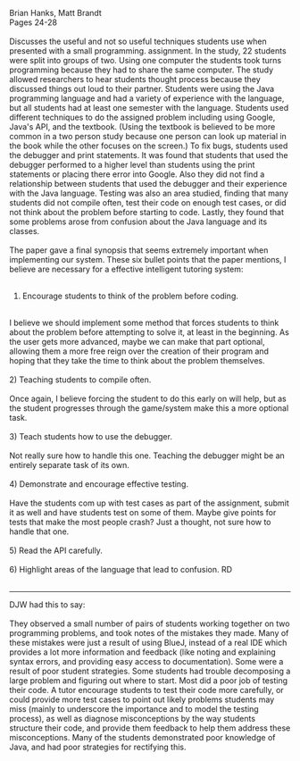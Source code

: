 Brian Hanks, Matt Brandt<br>
Pages 24-28<br>
<br>
Discusses the useful and not so useful techniques students use when presented with a small programming. assignment. In the study, 22 students were split into groups of two. Using one computer the students took turns programming because they had to share the same computer. The study allowed researchers to hear students thought process because they discussed things out loud to their partner. Students were using the Java programming language and had a variety of experience with the language, but all students had at least one semester with the language. Students used different techniques to do the assigned problem including using Google, Java's API, and the textbook. (Using the textbook is believed to be more common in a two person study because one person can look up material in the book while the other focuses on the screen.) To fix bugs, students used the debugger and print statements. It was found that students that used the debugger performed to a higher level than students using the print statements or placing there error into Google. Also they did not find a relationship between students that used the debugger and their experience with the Java language. Testing was also an area studied, finding that many students did not compile often, test their code on enough test cases, or did not think about the problem before starting to code. Lastly, they found that some problems arose from confusion about the Java language and its classes.<br>
<br>
The paper gave a final synopsis that seems extremely important when implementing our system. These six bullet points that the paper mentions, I believe are necessary for a effective intelligent tutoring system:<br>
<br>
1) Encourage students to think of the problem before coding.<br>
<br>
I believe we should implement some method that forces students to think about the problem before attempting to solve it, at least in the beginning. As the user gets more advanced, maybe we can make that part optional, allowing them a more free reign over the creation of their program and hoping that they take the time to think about the problem themselves.<br>
<br>
2) Teaching students to compile often.<br>
<br>
Once again, I believe forcing the student to do this early on will help, but as the student progresses through the game/system make this a more optional task.<br>
<br>
3) Teach students how to use the debugger.<br>
<br>
Not really sure how to handle this one. Teaching the debugger might be an entirely separate task of its own.<br>
<br>
4) Demonstrate and encourage effective testing.<br>
<br>
Have the students com up with test cases as part of the assignment, submit it as well and have students test on some of them. Maybe give points for tests that make the most people crash? Just a thought, not sure how to handle that one.<br>
<br>
5) Read the API carefully.<br>
<br>
6) Highlight areas of the language that lead to confusion. RD<br>
<br>
<hr />

DJW had this to say:<br>
<br>
They observed a small number of pairs of students working together on two programming problems, and took notes of the mistakes they made. Many of these mistakes were just a result of using BlueJ, instead of a real IDE which provides a lot more information and feedback (like noting and explaining syntax errors, and providing easy access to documentation). Some were a result of poor student strategies. Some students had trouble decomposing a large problem and figuring out where to start. Most did a poor job of testing their code. A tutor encourage students to test their code more carefully, or could provide more test cases to point out likely problems students may miss (mainly to underscore the importance and to model the testing process), as well as diagnose misconceptions by the way students structure their code, and provide them feedback to help them address these misconceptions. Many of the students demonstrated poor knowledge of Java, and had poor strategies for rectifying this.